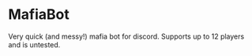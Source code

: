 # MafiaBot
Very quick (and messy!) mafia bot for discord. Supports up to 12 players and is untested.
